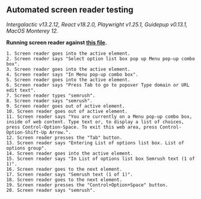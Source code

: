 ## Automated screen reader testing

_Intergalactic v13.2.12, React v18.2.0, Playwright v1.25.1,
Guidepup v0.13.1, MacOS Monterey 12._

**Running screen reader against [this file](https://github.com/semrush/intergalactic/blob/master/website/docs/components/auto-tips/examples/autosuggest.jsx).**

```
1. Screen reader goes into the active element.
2. Screen reader says "Select option list box pop up Menu pop-up combo box".
3. Screen reader goes into the active element.
4. Screen reader says "In Menu pop-up combo box".
5. Screen reader goes into the active element.
6. Screen reader says "Press Tab to go to popover Type domain or URL edit text".
7. Screen reader types "semrush".
8. Screen reader says "semrush".
9. Screen reader goes out of active element.
10. Screen reader goes out of active element.
11. Screen reader says "You are currently on a Menu pop-up combo box, inside of web content. Type text or, to display a list of choices, press Control-Option-Space. To exit this web area, press Control-Option-Shift-Up Arrow.".
12. Screen reader presses the "Tab" button.
13. Screen reader says "Entering List of options list box. List of options group".
14. Screen reader goes into the active element.
15. Screen reader says "In List of options list box Semrush text (1 of 1)".
16. Screen reader goes to the next element.
17. Screen reader says "Semrush text (1 of 1)".
18. Screen reader goes to the next element.
19. Screen reader presses the "Control+Option+Space" button.
20. Screen reader says "semrush".
```
